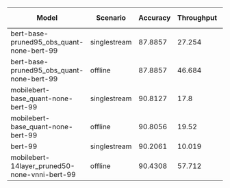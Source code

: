 | Model                                         | Scenario     |   Accuracy |   Throughput | Latency (in ms)   |
|-----------------------------------------------|--------------|------------|--------------|-------------------|
| bert-base-pruned95_obs_quant-none-bert-99     | singlestream |    87.8857 |       27.254 | 36.692            |
| bert-base-pruned95_obs_quant-none-bert-99     | offline      |    87.8857 |       46.684 | -                 |
| mobilebert-base_quant-none-bert-99            | singlestream |    90.8127 |       17.8   | 56.181            |
| mobilebert-base_quant-none-bert-99            | offline      |    90.8056 |       19.52  | -                 |
| bert-99                                       | singlestream |    90.2061 |       10.019 | 99.815            |
| mobilebert-14layer_pruned50-none-vnni-bert-99 | offline      |    90.4308 |       57.712 | -                 |